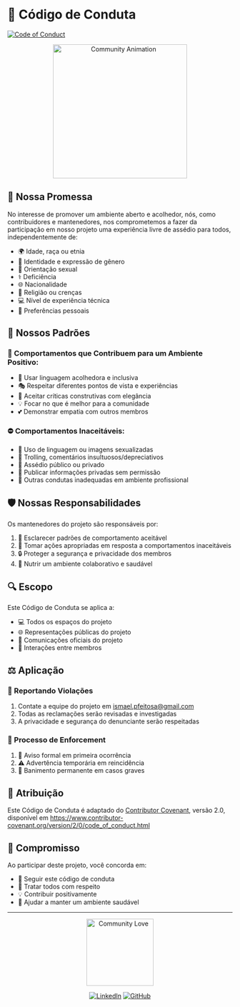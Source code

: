 # 🤝 Código de Conduta

[![Code of Conduct](https://img.shields.io/badge/Code%20of%20Conduct-2.0-4baaaa.svg)](CODE_OF_CONDUCT.md)

<div align="center">
  <img src="https://media.giphy.com/media/XH9wwXfUXu91wAJwN5/giphy.gif" alt="Community Animation" width="300px">
</div>

## 📜 Nossa Promessa

No interesse de promover um ambiente aberto e acolhedor, nós, como contribuidores e mantenedores, nos comprometemos a fazer da participação em nosso projeto uma experiência livre de assédio para todos, independentemente de:

- 🌍 Idade, raça ou etnia
- 👥 Identidade e expressão de gênero
- 🌈 Orientação sexual
- ⚕️ Deficiência
- 🌐 Nacionalidade
- 💭 Religião ou crenças
- 💻 Nível de experiência técnica
- 🎨 Preferências pessoais

## 🎯 Nossos Padrões

### 💫 Comportamentos que Contribuem para um Ambiente Positivo:

- 🤝 Usar linguagem acolhedora e inclusiva
- 🎭 Respeitar diferentes pontos de vista e experiências
- 🎯 Aceitar críticas construtivas com elegância
- 💡 Focar no que é melhor para a comunidade
- 💕 Demonstrar empatia com outros membros

### ⛔ Comportamentos Inaceitáveis:

- 🚫 Uso de linguagem ou imagens sexualizadas
- 🚫 Trolling, comentários insultuosos/depreciativos
- 🚫 Assédio público ou privado
- 🚫 Publicar informações privadas sem permissão
- 🚫 Outras condutas inadequadas em ambiente profissional

## 🛡️ Nossas Responsabilidades

Os mantenedores do projeto são responsáveis por:

1. 📝 Esclarecer padrões de comportamento aceitável
2. 🎯 Tomar ações apropriadas em resposta a comportamentos inaceitáveis
3. 🔒 Proteger a segurança e privacidade dos membros
4. 🌱 Nutrir um ambiente colaborativo e saudável

## 🔍 Escopo

Este Código de Conduta se aplica a:

- 💻 Todos os espaços do projeto
- 🌐 Representações públicas do projeto
- 📱 Comunicações oficiais do projeto
- 🤝 Interações entre membros

## ⚖️ Aplicação

### 📢 Reportando Violações

1. Contate a equipe do projeto em [ismael.pfeitosa@gmail.com](mailto:ismael.pfeitosa@gmail.com)
2. Todas as reclamações serão revisadas e investigadas
3. A privacidade e segurança do denunciante serão respeitadas

### 🎯 Processo de Enforcement

1. 📝 Aviso formal em primeira ocorrência
2. ⚠️ Advertência temporária em reincidência
3. 🚫 Banimento permanente em casos graves

## 📌 Atribuição

Este Código de Conduta é adaptado do [Contributor Covenant][homepage], versão 2.0,
disponível em https://www.contributor-covenant.org/version/2/0/code_of_conduct.html

[homepage]: https://www.contributor-covenant.org

## 🤝 Compromisso

Ao participar deste projeto, você concorda em:

- 📜 Seguir este código de conduta
- 🤝 Tratar todos com respeito
- 💡 Contribuir positivamente
- 🌱 Ajudar a manter um ambiente saudável

---

<div align="center">
  <img src="https://media.giphy.com/media/LnQjpWaON8nhr21vNW/giphy.gif" alt="Community Love" width="150px">
  
  [![LinkedIn](https://img.shields.io/badge/LinkedIn-0077B5?style=for-the-badge&logo=linkedin&logoColor=white)](https://www.linkedin.com/in/ismael-pereira-feitosa-ba2aa91a9/)
  [![GitHub](https://img.shields.io/badge/GitHub-100000?style=for-the-badge&logo=github&logoColor=white)](https://github.com/ismapereira)
</div>
